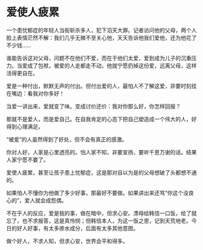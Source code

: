 # 爱使人疲累

一个患忧郁症的年轻人当街斩杀多人，犯下滔天大罪。记者访问他的父母，两个人脸上表情茫然不解：我们几乎无微不至关心他，天天告诉他我们爱他，还为他花了不少钱…… 

谁能告诉这对父母，问题不在他们不爱，而在于他们太爱，爱到成为儿子的沉重压力。当爱成了包袱，被爱的人走都走不动，他就宁愿扔掉这份爱，远离父母，这样活得更自在。 

爱是一种付出，默默无声的付出。但付出爱的人，最怕人不了解这爱，非要时刻挂在嘴边：看我对你多好！ 

当爱一讲出来，爱就变了味。变成讨价还价：我对你那么好，你怎样回报？ 

那就不是爱人，而是爱自己。在自我肯定的心态下把自己塑造成一个伟大的人，好得到心理满足。 

“被爱”的人虽然得到了好处，但不会有真正的感激。 

你对人好，人家是心里透亮的。怕人家不知，非要宣扬，要听千恩万谢的话。结果人家宁愿不要了。 

爱使人疲累，甚至让孩子患上忧郁症，这是那对自以为是的父母想破了头都想不通的。 

如果怕人不懂你为他做了多少好事，那最好不要做。如果讲出来还骂“你这个没良心的”，爱人就会成怨偶。 

不在乎人的反应，爱是我的事，做在暗中，但求心安。漂母给韩信一口饭，给了就忘了，也不求报答，这是真怜悯；但韩信本人，为这一饭之恩，记到天荒地老。今日的好人好事，有太多掺水成分，后面有太多其他意图。 

做个好人，不求人知，但求心安，世界会平和得多。